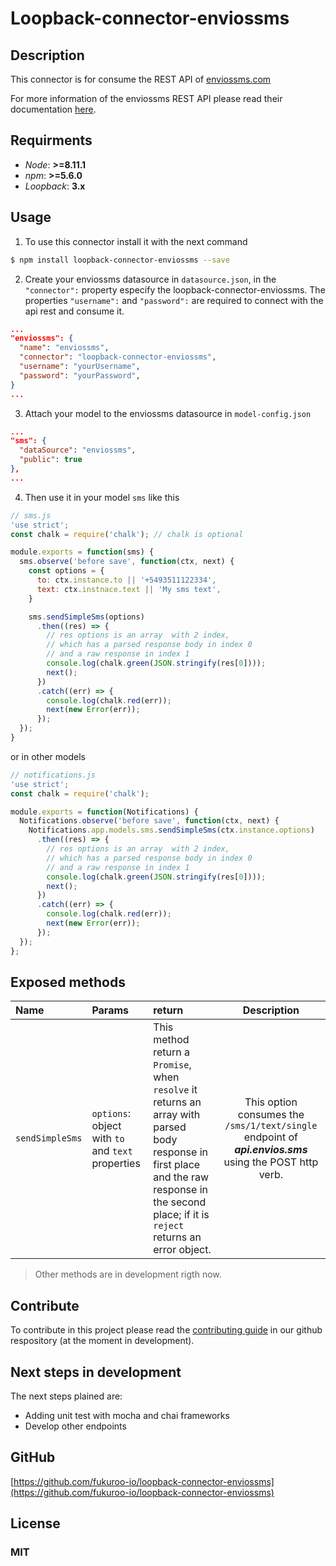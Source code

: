 # Loopback-connector-enviossms

## Description

This connector is for consume the REST API of [enviossms.com](http://enviossms.com)

For more information of the enviossms REST API please read their documentation [here](https://messaging-api.readme.io/).

## Requirments

- *Node*: **>=8.11.1**
- *npm*: **>=5.6.0**
- *Loopback*: **3.x**

## Usage

1. To use this connector install it with the next command
```bash
$ npm install loopback-connector-enviossms --save
```
2. Create your enviossms datasource in `datasource.json`, in the `"connector":` property especify the loopback-connector-enviossms. The properties `"username":` and `"password":` are required to connect with the api rest and consume it.
```json
...
"enviossms": {
  "name": "enviossms",
  "connector": "loopback-connector-enviossms",
  "username": "yourUsername",
  "password": "yourPassword",
}
...
```

3. Attach your model to the enviossms datasource in `model-config.json`
```json
...
"sms": {
  "dataSource": "enviossms",
  "public": true
},
...
```
4. Then use it in your model `sms` like this
```js
// sms.js
'use strict';
const chalk = require('chalk'); // chalk is optional

module.exports = function(sms) {
  sms.observe('before save', function(ctx, next) {
    const options = {
      to: ctx.instance.to || '+5493511122334',
      text: ctx.instnace.text || 'My sms text',
    }

    sms.sendSimpleSms(options)
      .then((res) => {
        // res options is an array  with 2 index,
        // which has a parsed response body in index 0
        // and a raw response in index 1
        console.log(chalk.green(JSON.stringify(res[0])));
        next();
      })
      .catch((err) => {
        console.log(chalk.red(err));
        next(new Error(err));
      });
  });
}
```

or in other models

```js
// notifications.js
'use strict';
const chalk = require('chalk');

module.exports = function(Notifications) {
  Notifications.observe('before save', function(ctx, next) {
    Notifications.app.models.sms.sendSimpleSms(ctx.instance.options)
      .then((res) => {
        // res options is an array  with 2 index,
        // which has a parsed response body in index 0
        // and a raw response in index 1
        console.log(chalk.green(JSON.stringify(res[0])));
        next();
      })
      .catch((err) => {
        console.log(chalk.red(err));
        next(new Error(err));
      });
  });
};
```

## Exposed methods

| Name | Params | return | Description |
| :--- |  :---  |   :--- |     :---:   |
| `sendSimpleSms` | `options`: object with `to` and `text` properties | This method return a `Promise`, when `resolve` it returns an array with parsed body response in first place and the raw response in the second place; if it is `reject` returns an error object. | This option consumes the `/sms/1/text/single` endpoint of ***api.envios.sms*** using the POST http verb. |

> Other methods are in development rigth now.

## Contribute

To contribute in this project please read the [contributing guide](https://github.com/fukuroo-io/loopback-connector-enviossms) in our github respository (at the moment in development).

## Next steps in development

The next steps plained are:
- Adding unit test with mocha and chai frameworks
- Develop other endpoints

## GitHub

[https://github.com/fukuroo-io/loopback-connector-enviossms](https://github.com/fukuroo-io/loopback-connector-enviossms)

## License

### MIT